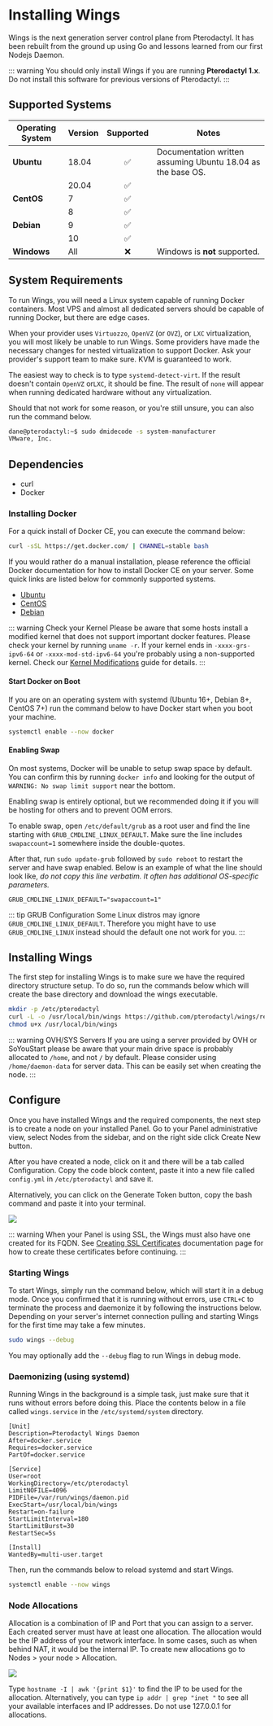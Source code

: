 # Installing Wings

Wings is the next generation server control plane from Pterodactyl. It has been rebuilt from the
ground up using Go and lessons learned from our first Nodejs Daemon.

::: warning
You should only install Wings if you are running **Pterodactyl 1.x**. Do not install this software
for previous versions of Pterodactyl.
:::

## Supported Systems

| Operating System | Version |     Supported      | Notes                                                       |
| ---------------- | ------- | :----------------: | ----------------------------------------------------------- |
| **Ubuntu**       | 18.04   | :white_check_mark: | Documentation written assuming Ubuntu 18.04 as the base OS. |
|                  | 20.04   | :white_check_mark: |                                                             |
| **CentOS**       | 7       | :white_check_mark: |                                                             |
|                  | 8       | :white_check_mark: |                                                             |
| **Debian**       | 9       | :white_check_mark: |                                                             |
|                  | 10      | :white_check_mark: |                                                             |
| **Windows**      | All     | :x:                | Windows is **not** supported.                                   |

## System Requirements

To run Wings, you will need a Linux system capable of running Docker containers. Most VPS and almost all
dedicated servers should be capable of running Docker, but there are edge cases.

When your provider uses `Virtuozzo`, `OpenVZ` (or `OVZ`), or `LXC` virtualization, you will most likely be unable to
run Wings. Some providers have made the necessary changes for nested virtualization to support Docker. Ask your provider's support team to make sure. KVM is guaranteed to work.

The easiest way to check is to type `systemd-detect-virt`.
If the result doesn't contain `OpenVZ` or`LXC`, it should be fine. The result of `none` will appear when running dedicated hardware without any virtualization.

Should that not work for some reason, or you're still unsure, you can also run the command below.

```bash
dane@pterodactyl:~$ sudo dmidecode -s system-manufacturer
VMware, Inc.
```

## Dependencies

- curl
- Docker

### Installing Docker

For a quick install of Docker CE, you can execute the command below:

```bash
curl -sSL https://get.docker.com/ | CHANNEL=stable bash
```

If you would rather do a manual installation, please reference the official Docker documentation for how to install Docker CE on your server. Some quick links
are listed below for commonly supported systems.

- [Ubuntu](https://docs.docker.com/install/linux/docker-ce/ubuntu/#install-docker-ce)
- [CentOS](https://docs.docker.com/install/linux/docker-ce/centos/#install-docker-ce)
- [Debian](https://docs.docker.com/install/linux/docker-ce/debian/#install-docker-ce)

::: warning Check your Kernel
Please be aware that some hosts install a modified kernel that does not support important docker features. Please
check your kernel by running `uname -r`. If your kernel ends in `-xxxx-grs-ipv6-64` or `-xxxx-mod-std-ipv6-64` you're
probably using a non-supported kernel. Check our [Kernel Modifications](../../../daemon/0.6/kernel_modifications.md) guide for details.
:::

#### Start Docker on Boot

If you are on an operating system with systemd (Ubuntu 16+, Debian 8+, CentOS 7+) run the command below to have Docker start when you boot your machine.

```bash
systemctl enable --now docker
```

#### Enabling Swap

On most systems, Docker will be unable to setup swap space by default. You can confirm this by running `docker info` and looking for the output of `WARNING: No swap limit support` near the bottom.

Enabling swap is entirely optional, but we recommended doing it if you will be hosting for others and to prevent OOM errors.

To enable swap, open `/etc/default/grub` as a root user and find the line starting with `GRUB_CMDLINE_LINUX_DEFAULT`. Make
sure the line includes `swapaccount=1` somewhere inside the double-quotes.

After that, run `sudo update-grub` followed by `sudo reboot` to restart the server and have swap enabled.
Below is an example of what the line should look like, _do not copy this line verbatim. It often has additional OS-specific parameters._

```text
GRUB_CMDLINE_LINUX_DEFAULT="swapaccount=1"
```

::: tip GRUB Configuration
Some Linux distros may ignore `GRUB_CMDLINE_LINUX_DEFAULT`. Therefore you might have to use `GRUB_CMDLINE_LINUX` instead should the default one not work for you.
:::

## Installing Wings

The first step for installing Wings is to make sure we have the required directory structure setup. To do so,
run the commands below which will create the base directory and download the wings executable.

```bash
mkdir -p /etc/pterodactyl
curl -L -o /usr/local/bin/wings https://github.com/pterodactyl/wings/releases/latest/download/wings_linux_amd64
chmod u+x /usr/local/bin/wings
```

::: warning OVH/SYS Servers
If you are using a server provided by OVH or SoYouStart please be aware that your main drive space is probably allocated to
`/home`, and not `/` by default. Please consider using `/home/daemon-data` for server data. This can be easily
set when creating the node.
:::

## Configure

Once you have installed Wings and the required components, the next step is to create a node on your installed Panel. Go to your Panel administrative view, select Nodes from the sidebar, and on the right side click Create New button.

After you have created a node, click on it and there will be a tab called Configuration. Copy the code block content, paste it into a new file called `config.yml` in `/etc/pterodactyl` and save it.

Alternatively, you can click on the Generate Token button, copy the bash command and paste it into your terminal.

![](./../../.vuepress/public/wings_configuration_example.png)

::: warning
When your Panel is using SSL, the Wings must also have one created for its FQDN. See [Creating SSL Certificates](/tutorials/creating_ssl_certificates.html) documentation page for how to create these certificates before continuing.
:::

### Starting Wings

To start Wings, simply run the command below, which will start it in a debug mode. Once you confirmed that it is running without errors, use `CTRL+C` to terminate the process and daemonize it by following the instructions below. Depending on your server's internet connection pulling and starting Wings for the first time may take a few minutes.

```bash
sudo wings --debug
```

You may optionally add the `--debug` flag to run Wings in debug mode.

### Daemonizing (using systemd)

Running Wings in the background is a simple task, just make sure that it runs without errors before doing
this. Place the contents below in a file called `wings.service` in the `/etc/systemd/system` directory.

```text
[Unit]
Description=Pterodactyl Wings Daemon
After=docker.service
Requires=docker.service
PartOf=docker.service

[Service]
User=root
WorkingDirectory=/etc/pterodactyl
LimitNOFILE=4096
PIDFile=/var/run/wings/daemon.pid
ExecStart=/usr/local/bin/wings
Restart=on-failure
StartLimitInterval=180
StartLimitBurst=30
RestartSec=5s

[Install]
WantedBy=multi-user.target
```

Then, run the commands below to reload systemd and start Wings.

```bash
systemctl enable --now wings
```

### Node Allocations

Allocation is a combination of IP and Port that you can assign to a server. Each created server must have at least one allocation. The allocation would be the IP address of your network interface. In some cases, such as when behind NAT, it would be the internal IP. To create new allocations go to Nodes > your node > Allocation.

![](../../.vuepress/public/node_allocations.png)

Type `hostname -I | awk '{print $1}'` to find the IP to be used for the allocation. Alternatively, you can type `ip addr | grep "inet "` to see all your available interfaces and IP addresses. Do not use 127.0.0.1 for allocations.
